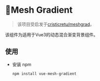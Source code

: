 # 😬Mesh Gradient

> 该项目受启发于[cristicretu/meshgrad](https://github.com/cristicretu/meshgrad)。

该组件为适用于Vue3的动态混合渐变背景组件。

## 使用

* 安装
    npm
    ```bash
    npm install vue-mesh-gradient
    ```
